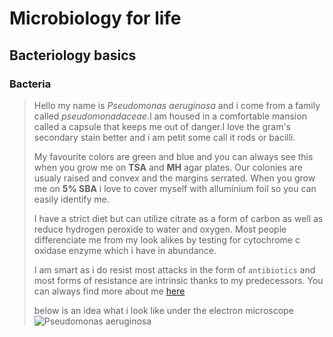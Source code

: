 # Microbiology for life 
## Bacteriology basics
### Bacteria
>Hello my name is *Pseudomonas aeruginosa* and i come from a family called *pseudomonadaceae*.I am housed in a comfortable mansion called a capsule that keeps me out of danger.I love the gram's secondary stain better and i am petit some call it rods or bacilli.
>
>My favourite colors are green and blue and you can always see this when you grow me on **TSA** and **MH** agar plates. Our colonies are usualy raised and convex and the margins serrated. When you grow me on **5% SBA** i love to cover myself with alluminium foil so you can easily identify me.
>
>I have a strict diet but can utilize citrate as a form of carbon as well as reduce hydrogen peroxide to water and oxygen. Most people differenciate me from my look alikes by testing for cytochrome c oxidase enzyme which i have in abundance.
>
>I am smart as i do resist most attacks in the form of `antibiotics` and most forms of resistance are intrinsic thanks to my predecessors.
You can always find more about me [here](https://en.wikipedia.org/wiki/Pseudomonas_aeruginosa)
>
>below is an idea what i look like under the electron microscope ![Pseudomonas aeruginosa](https://www.cdc.gov/hai/images/pseudomonas_aeruginosa_369x285.png?_=41795)
